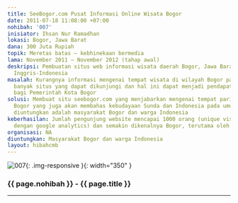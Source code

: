 ```yaml
---
title: SeeBogor.com Pusat Informasi Online Wisata Bogor
date: 2011-07-18 11:08:00 +07:00
nohibah: '007'
inisiator: Ihsan Nur Ramadhan
lokasi: Bogor, Jawa Barat
dana: 300 Juta Rupiah
topik: Meretas batas – kebhinekaan bermedia
lama: November 2011 – November 2012 (tahap awal)
deskripsi: Pembuatan situs web informasi wisata daerah Bogor, Jawa Barat dwibahasa
  Inggris-Indonesia
masalah: Kurangnya informasi mengenai tempat wisata di wilayah Bogor padahal masih
  banyak situs yang dapat dikunjungi dan hal ini dapat menjadi pendapatan tambahan
  bagi Pemerintah Kota Bogor
solusi: Membuat situ seebogor.com yang menjabarkan mengenai tempat pariwisata di wilayah
  Bogor yang juga akan membahas kebudayaan Sunda dan Indonesia pada umumnya. Yang
  diuntungkan adalah masyarakat Bogor dan warga Indonesia
keberhasilan: Jumlah pengunjung website mencapai 1000 orang (unique visitor, dicek
  dengan google analytics) dan semakin dikenalnya Bogor, terutama oleh wisatawan asing
organisasi: NA
diuntungkan: Masyarakat Bogor dan warga Indonesia
layout: hibahcmb
---
```


![007](/static/img/hibahcmb/007.png){: .img-responsive }{: width="350" }

### {{ page.nohibah }} - {{ page.title }}

---
